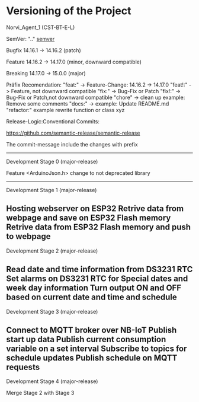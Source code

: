 # Versioning of the Project
Norvi_Agent_1 (CST-BT-E-L)

SemVer: "<major>.<minor>.<patch>"
[semver](https://semverdoc.org/)

Bugfix      14.16.1 -> 14.16.2 (patch)

Feature     14.16.2 -> 14.17.0 (minor, downward compatible)

Breaking    14.17.0 -> 15.0.0  (major)

Präfix Recomendation:
"feat:" -> Feature-Change: 14.16.2 -> 14.17.0
"feat!:" -> Feature, not downward compatible
"fix:" -> Bug-Fix or Patch
"fix!:" -> Bug-Fix or Patch,not downward compatible
"chore" -> clean up example: Remove some comments
"docs:" -> example: Update README.md
"refactor:" example rewrite function or class xyz

Release-Logic:Conventional Commits:

https://github.com/semantic-release/semantic-release

The commit-message include the changes with prefix

------------------------------------------
Development Stage 0 (major-release)

Feature <ArduinoJson.h> change to not deprecated library


------------------------------------------
Development Stage 1 (major-release)

Hosting webserver on ESP32
Retrive data from webpage and save on ESP32 Flash memory
Retrive data from ESP32 Flash memory and push to webpage
------------------------------------------
Development Stage 2 (major-release)

Read date and time information from DS3231 RTC
Set alarms on DS3231 RTC for Special dates and week day information
Turn output ON and OFF based on current date and time and schedule
------------------------------------------
Development Stage 3 (major-release)

Connect to MQTT broker over NB-IoT
Publish start up data
Publish current consumption variable on a set interval
Subscribe to topics for schedule updates
Publish schedule on MQTT requests
------------------------------------------
Development Stage 4 (major-release)

Merge Stage 2 with Stage 3
